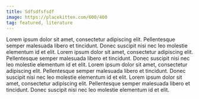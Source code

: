 ```yaml
---
title: Sdfsdfsfsdf
image: https://placekitten.com/600/400
tag: featured, literature
---
```


Lorem ipsum dolor sit amet, consectetur adipiscing elit. Pellentesque semper malesuada libero et tincidunt. Donec suscipit nisi nec leo molestie elementum id et elit. Lorem ipsum dolor sit amet, consectetur adipiscing elit. Pellentesque semper malesuada libero et tincidunt. Donec suscipit nisi nec leo molestie elementum id et elit. Lorem ipsum dolor sit amet, consectetur adipiscing elit. Pellentesque semper malesuada libero et tincidunt. Donec suscipit nisi nec leo molestie elementum id et elit. Lorem ipsum dolor sit amet, consectetur adipiscing elit. Pellentesque semper malesuada libero et tincidunt. Donec suscipit nisi nec leo molestie elementum id et elit.
